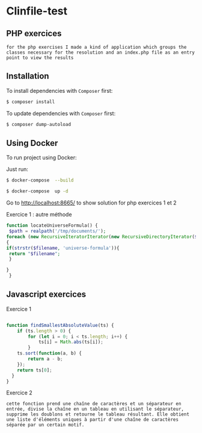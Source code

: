 # Clinfile-test

## PHP exercices
```
for the php exercises I made a kind of application which groups the classes necessary for the resolution and an index.php file as an entry point to view the results
```
## Installation
To  install dependencies with `Composer` first:

```bash
$ composer install
```
To  update dependencies with `Composer` first:

```bash
$ composer dump-autoload
```

## Using Docker
To run project using Docker:

Just run:

```bash
$ docker-compose  --build
```
```bash
$ docker-compose  up -d
```
Go to [http://localhost:8665/](http://localhost:8665) to show solution for php exercices 1 et 2


Exercice 1 : autre méthode 

```php
function locateUniverseFormula() {
 $path = realpath('/tmp/documents/');
foreach (new RecursiveIteratorIterator(new RecursiveDirectoryIterator($path)) as $filename)
{
if(strstr($filename, 'universe-formula')){
 return "$filename";
 }

}
 }

```
## Javascript exercices

Exercice 1 

```javascript

function findSmallestAbsoluteValue(ts) {
    if (ts.length > 0) {
        for (let i = 0; i < ts.length; i++) {
            ts[i] = Math.abs(ts[i]);
        }
    ts.sort(function(a, b) {
        return a - b;
    });
    return ts[0];
  }
}
```
Exercice 2

```
cette fonction prend une chaîne de caractères et un séparateur en entrée, divise la chaîne en un tableau en utilisant le séparateur, supprime les doublons et retourne le tableau résultant. Elle obtient une liste d'éléments uniques à partir d'une chaîne de caractères séparée par un certain motif.
```
